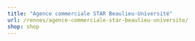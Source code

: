 ```yaml
---
title: "Agence commerciale STAR Beaulieu-Université"
url: /rennes/agence-commerciale-star-beaulieu-universite/
shop: shop
---
```

